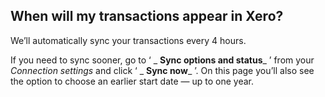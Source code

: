 ## When will my transactions appear in Xero?  
We’ll automatically sync your transactions every 4 hours. 

If you need to sync sooner, go to ‘ _ **Sync options and status**_ ’ from your _Connection settings_ and click ‘ _ **Sync now**_ ’. On this page you’ll also see the option to choose an earlier start date — up to one year.